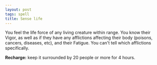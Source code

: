 ```yaml
---
layout: post
tags: spell
title: Sense life
---
```

You feel the life force of any living creature within range. You know their Vigor, as well as if they have any afflictions affecting their body (poisons, cancers, diseases, etc), and their Fatigue. You can't tell which afflictions specifically.

<b>Recharge:</b> keep it surrounded by 20 people or more for 4 hours.
